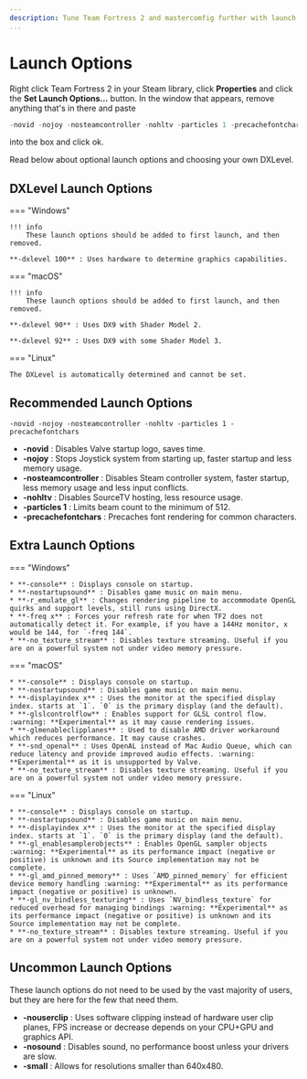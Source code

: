 ```yaml
---
description: Tune Team Fortress 2 and mastercomfig further with launch options.
...
```


# Launch Options

Right click Team Fortress 2 in your Steam library, click **Properties** and
click the **Set Launch Options...** button. In the window that appears, remove
anything that's in there and paste

```c
-novid -nojoy -nosteamcontroller -nohltv -particles 1 -precachefontchars
```

into the box and click ok.

Read below about optional launch options and choosing your own DXLevel.

## DXLevel Launch Options

=== "Windows"

    !!! info
        These launch options should be added to first launch, and then removed.

    **-dxlevel 100** : Uses hardware to determine graphics capabilities.

=== "macOS"

    !!! info
        These launch options should be added to first launch, and then removed.

    **-dxlevel 90** : Uses DX9 with Shader Model 2.

    **-dxlevel 92** : Uses DX9 with some Shader Model 3.

=== "Linux"

    The DXLevel is automatically determined and cannot be set.

## Recommended Launch Options

`-novid -nojoy -nosteamcontroller -nohltv -particles 1 -precachefontchars`

* **-novid** : Disables Valve startup logo, saves time.
* **-nojoy** : Stops Joystick system from starting up, faster startup and less memory usage.
* **-nosteamcontroller** : Disables Steam controller system, faster startup, less memory usage and less input conflicts.
* **-nohltv** : Disables SourceTV hosting, less resource usage.
* **-particles 1** : Limits beam count to the minimum of 512.
* **-precachefontchars** : Precaches font rendering for common characters.

## Extra Launch Options

=== "Windows"

    * **-console** : Displays console on startup.
    * **-nostartupsound** : Disables game music on main menu.
    * **-r_emulate_gl** : Changes rendering pipeline to accommodate OpenGL quirks and support levels, still runs using DirectX.
    * **-freq x** : Forces your refresh rate for when TF2 does not automatically detect it. For example, if you have a 144Hz monitor, x would be 144, for `-freq 144`.
    * **-no_texture_stream** : Disables texture streaming. Useful if you are on a powerful system not under video memory pressure.

=== "macOS"

    * **-console** : Displays console on startup.
    * **-nostartupsound** : Disables game music on main menu.
    * **-displayindex x** : Uses the monitor at the specified display index. starts at `1`. `0` is the primary display (and the default).
    * **-glslcontrolflow** : Enables support for GLSL control flow. :warning: **Experimental** as it may cause rendering issues.
    * **-glmenableclipplanes** : Used to disable AMD driver workaround which reduces performance. It may cause crashes.
    * **-snd_openal** : Uses OpenAL instead of Mac Audio Queue, which can reduce latency and provide improved audio effects. :warning: **Experimental** as it is unsupported by Valve.
    * **-no_texture_stream** : Disables texture streaming. Useful if you are on a powerful system not under video memory pressure.

=== "Linux"

    * **-console** : Displays console on startup.
    * **-nostartupsound** : Disables game music on main menu.
    * **-displayindex x** : Uses the monitor at the specified display index. starts at `1`. `0` is the primary display (and the default).
    * **-gl_enablesamplerobjects** : Enables OpenGL sampler objects :warning: **Experimental** as its performance impact (negative or positive) is unknown and its Source implementation may not be complete.
    * **-gl_amd_pinned_memory** : Uses `AMD_pinned_memory` for efficient device memory handling :warning: **Experimental** as its performance impact (negative or positive) is unknown.
    * **-gl_nv_bindless_texturing** : Uses `NV_bindless_texture` for reduced overhead for managing bindings :warning: **Experimental** as its performance impact (negative or positive) is unknown and its Source implementation may not be complete.
    * **-no_texture_stream** : Disables texture streaming. Useful if you are on a powerful system not under video memory pressure.

## Uncommon Launch Options

These launch options do not need to be used by the vast majority of users, but they are here for the few that need them.

* **-nouserclip** : Uses software clipping instead of hardware user clip planes, FPS increase or decrease depends on your CPU+GPU and graphics API.
* **-nosound** : Disables sound, no performance boost unless your drivers are slow.
* **-small** : Allows for resolutions smaller than 640x480.
